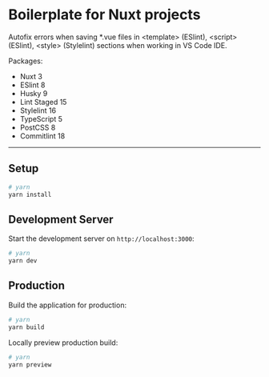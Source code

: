 # Boilerplate for Nuxt projects

Autofix errors when saving *.vue files in \<template\> (ESlint), \<script\> (ESlint), \<style\> (Stylelint) sections when working in VS Code IDE.

Packages:
- Nuxt 3
- ESlint 8
- Husky 9
- Lint Staged 15
- Stylelint 16
- TypeScript 5
- PostCSS 8
- Commitlint 18
---
## Setup

```bash
# yarn
yarn install
```

## Development Server

Start the development server on `http://localhost:3000`:

```bash
# yarn
yarn dev
```

## Production

Build the application for production:

```bash
# yarn
yarn build

```

Locally preview production build:

```bash
# yarn
yarn preview
```
